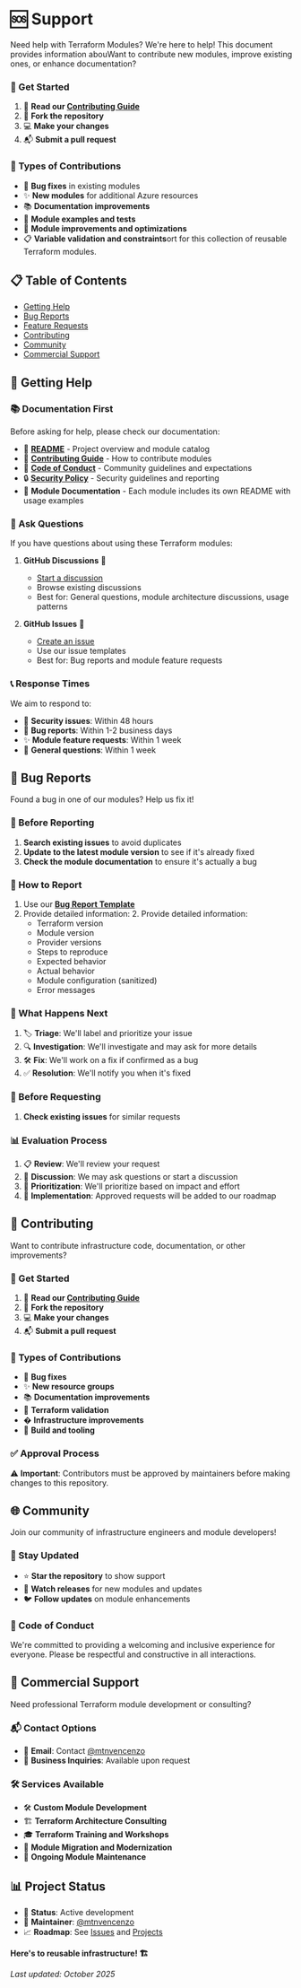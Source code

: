 # 🆘 Support

Need help with Terraform Modules? We're here to help! This document provides information abouWant to contribute new modules, improve existing ones, or enhance documentation?

### 🚀 Get Started

1. 📖 **Read our [Contributing Guide](./CONTRIBUTING.md)**
2. 🍴 **Fork the repository**
3. 💻 **Make your changes**
4. 📬 **Submit a pull request**

### 🧾 Types of Contributions

- 🐛 **Bug fixes** in existing modules
- ✨ **New modules** for additional Azure resources
- 📚 **Documentation improvements**
- 🧪 **Module examples and tests**
- 🔧 **Module improvements and optimizations**
- 📋 **Variable validation and constraints**ort for this collection of reusable Terraform modules.

## 📋 Table of Contents

- [Getting Help](#-getting-help)
- [Bug Reports](#-bug-reports)
- [Feature Requests](#-feature-requests)
- [Contributing](#-contributing)
- [Community](#-community)
- [Commercial Support](#-commercial-support)

## 🙋 Getting Help

### 📚 Documentation First

Before asking for help, please check our documentation:

- 📖 **[README](../README.md)** - Project overview and module catalog
- 🤝 **[Contributing Guide](./CONTRIBUTING.md)** - How to contribute modules
- 🤗 **[Code of Conduct](./CODE_OF_CONDUCT.md)** - Community guidelines and expectations
- 🔒 **[Security Policy](./SECURITY.md)** - Security guidelines and reporting
- 📝 **Module Documentation** - Each module includes its own README with usage examples

### 💬 Ask Questions

If you have questions about using these Terraform modules:

1. **GitHub Discussions** 💬
   - [Start a discussion](../../discussions)
   - Browse existing discussions
   - Best for: General questions, module architecture discussions, usage patterns

2. **GitHub Issues** 🐛
   - [Create an issue](../../issues/new/choose)
   - Use our issue templates
   - Best for: Bug reports and module feature requests

### 📞 Response Times

We aim to respond to:
- 🚨 **Security issues**: Within 48 hours
- 🐛 **Bug reports**: Within 1-2 business days
- ✨ **Module feature requests**: Within 1 week
- 💬 **General questions**: Within 1 week

## 🐛 Bug Reports

Found a bug in one of our modules? Help us fix it!

### 📝 Before Reporting

1. **Search existing issues** to avoid duplicates
2. **Update to the latest module version** to see if it's already fixed
3. **Check the module documentation** to ensure it's actually a bug

### 📮 How to Report

1. Use our **[Bug Report Template](../../issues/new?template=bug_report.md)**
2. Provide detailed information:
   2. Provide detailed information:
   - Terraform version
   - Module version
   - Provider versions
   - Steps to reproduce
   - Expected behavior
   - Actual behavior
   - Module configuration (sanitized)
   - Error messages

### 🔄 What Happens Next

1. 🏷️ **Triage**: We'll label and prioritize your issue
2. 🔍 **Investigation**: We'll investigate and may ask for more details
3. 🛠️ **Fix**: We'll work on a fix if confirmed as a bug
4. ✅ **Resolution**: We'll notify you when it's fixed

### 🧠 Before Requesting

1. **Check existing issues** for similar requests

### 📊 Evaluation Process

1. 📋 **Review**: We'll review your request
2. 💬 **Discussion**: We may ask questions or start a discussion
3. 🎯 **Prioritization**: We'll prioritize based on impact and effort
4. 🚀 **Implementation**: Approved requests will be added to our roadmap

## 🤝 Contributing

Want to contribute infrastructure code, documentation, or other improvements?

### 🚀 Get Started

1. 📖 **Read our [Contributing Guide](./CONTRIBUTING.md)**
2. 🍴 **Fork the repository**
3. 💻 **Make your changes**
4. 📬 **Submit a pull request**

### 🧾 Types of Contributions

- 🐛 **Bug fixes**
- ✨ **New resource groups**
- 📚 **Documentation improvements**
- 🧪 **Terraform validation**
- �️ **Infrastructure improvements**
- 🔧 **Build and tooling**

### ✅ Approval Process

⚠️ **Important**: Contributors must be approved by maintainers before making changes to this repository.

## 🌐 Community

Join our community of infrastructure engineers and module developers!

### 📣 Stay Updated

- ⭐ **Star the repository** to show support
- 👀 **Watch releases** for new modules and updates
- 🐦 **Follow updates** on module enhancements

### 🤗 Code of Conduct

We're committed to providing a welcoming and inclusive experience for everyone. Please be respectful and constructive in all interactions.

## 💼 Commercial Support

Need professional Terraform module development or consulting?

### 📬 Contact Options

- 📧 **Email**: Contact [@mtnvencenzo](https://github.com/mtnvencenzo)
- 💼 **Business Inquiries**: Available upon request

### 🛠️ Services Available

- 🛠️ **Custom Module Development**
- 🏗️ **Terraform Architecture Consulting**
- 🎓 **Terraform Training and Workshops**
- 🚀 **Module Migration and Modernization**
- 🔧 **Ongoing Module Maintenance**

## 📊 Project Status

- 🚀 **Status**: Active development
- 🎯 **Maintainer**: [@mtnvencenzo](https://github.com/mtnvencenzo)
- 📈 **Roadmap**: See [Issues](../../issues) and [Projects](../../projects)



**Here's to reusable infrastructure! 🏗️**

*Last updated: October 2025*